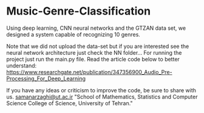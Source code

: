 # Music-Genre-Classification
Using deep learning, CNN neural networks and the GTZAN data set, we designed a system capable of recognizing 10 genres.

Note that we did not upload the data-set but if you are interested see the neural network architecture just check the NN folder...
For running the project just run the main.py file. Read the article code below to better understand: https://www.researchgate.net/publication/347356900_Audio_Pre-Processing_For_Deep_Learning 

If you have any ideas or criticism to improve the code, be sure to share with us.
samanarzaghi@ut.ac.ir 
"School of Mathematics, Statistics and Computer Science College of Science, University of Tehran."
